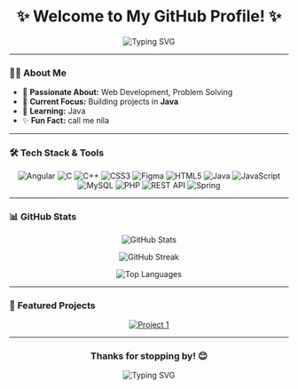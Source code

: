 <h1 align="center">✨ Welcome to My GitHub Profile! ✨</h1>
<p align="center">
  <img src="https://readme-typing-svg.herokuapp.com?font=Fira+Code&size=28&pause=1000&color=1A73E8&center=true&vCenter=true&width=800&lines=Hi+there!+I'm+Nilakshi+Madubashini+👋;Passionate+about+Coding+%26+Open+Source;Always+learning+new+things+every+day!+🚀" alt="Typing SVG" />
</p>

---

### 👩‍💻 **About Me**
- 🌟 **Passionate About:** Web Development, Problem Solving
- 🎯 **Current Focus:** Building projects in **Java**
- 🌱 **Learning:** Java
- ✨ **Fun Fact:** call me nila
---

### 🛠️ **Tech Stack & Tools**
<p align="center">
  <img src="https://img.shields.io/badge/Angular-DD0031?style=flat&logo=angular&logoColor=white" alt="Angular" />
  <img src="https://img.shields.io/badge/C-00599C?style=flat&logo=c&logoColor=white" alt="C" />
  <img src="https://img.shields.io/badge/C++-00599C?style=flat&logo=c%2B%2B&logoColor=white" alt="C++" />
  <img src="https://img.shields.io/badge/CSS3-1572B6?style=flat&logo=css3&logoColor=white" alt="CSS3" />
  <img src="https://img.shields.io/badge/Figma-F24E1E?style=flat&logo=figma&logoColor=white" alt="Figma" />
  <img src="https://img.shields.io/badge/HTML5-E34F26?style=flat&logo=html5&logoColor=white" alt="HTML5" />
  <img src="https://img.shields.io/badge/Java-ED8B00?style=flat&logo=openjdk&logoColor=white" alt="Java" />
  <img src="https://img.shields.io/badge/JavaScript-323330?style=flat&logo=javascript&logoColor=F7DF1E" alt="JavaScript" />
  <img src="https://img.shields.io/badge/MySQL-005C84?style=flat&logo=mysql&logoColor=white" alt="MySQL" />
  <img src="https://img.shields.io/badge/PHP-777BB4?style=flat&logo=php&logoColor=white" alt="PHP" />
  <img src="https://img.shields.io/badge/Rest%20API-FF5722?style=flat&logo=postman&logoColor=white" alt="REST API" />
  <img src="https://img.shields.io/badge/Spring-6DB33F?style=flat&logo=spring&logoColor=white" alt="Spring" />
</p>


---

### 📊 **GitHub Stats**
<p align="center">
  <img src="https://github-readme-stats.vercel.app/api?username=madubashinii&show_icons=true&theme=radical" alt="GitHub Stats" />
</p>
<p align="center">
  <img src="https://github-readme-streak-stats.herokuapp.com/?user=madubashinii&theme=radical" alt="GitHub Streak" />
</p>
<p align="center">
  <img src="https://github-readme-stats.vercel.app/api/top-langs/?username=madubashinii&layout=compact&theme=radical" alt="Top Languages" />
</p>

---

### 🚀 **Featured Projects**
<p align="center">
  <a href="https://github.com/madubashinii/AdminDashboard" target="_blank">
    <img src="https://github-readme-stats.vercel.app/api/pin/?username=madubashinii&repo=AdminDashboard&theme=radical" alt="Project 1" />
  </a>
</p>

---

<h3 align="center">Thanks for stopping by! 😊</h3>
<p align="center">
  <img src="https://readme-typing-svg.herokuapp.com?font=Fira+Code&size=22&pause=1000&color=1A73E8&center=true&vCenter=true&width=800&lines=Happy+Coding+🚀;" alt="Typing SVG" />
</p>

